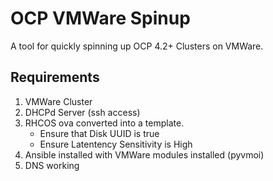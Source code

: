 # OCP VMWare Spinup
A tool for quickly spinning up OCP 4.2+ Clusters on VMWare.

## Requirements
 1. VMWare Cluster
 2. DHCPd Server (ssh access)
 3. RHCOS ova converted into a template.
    - Ensure that Disk UUID is true
    - Ensure Latentency Sensitivity is High
 4. Ansible installed with VMWare modules installed (pyvmoi)
 5. DNS working

## 
